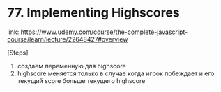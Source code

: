 # 77. Implementing Highscores
link: https://www.udemy.com/course/the-complete-javascript-course/learn/lecture/22648427#overview

[Steps]
1) создаем переменную для highscore
2) highscore меняется только в случае когда игрок побеждает и его текущий score больше текущего highscore

